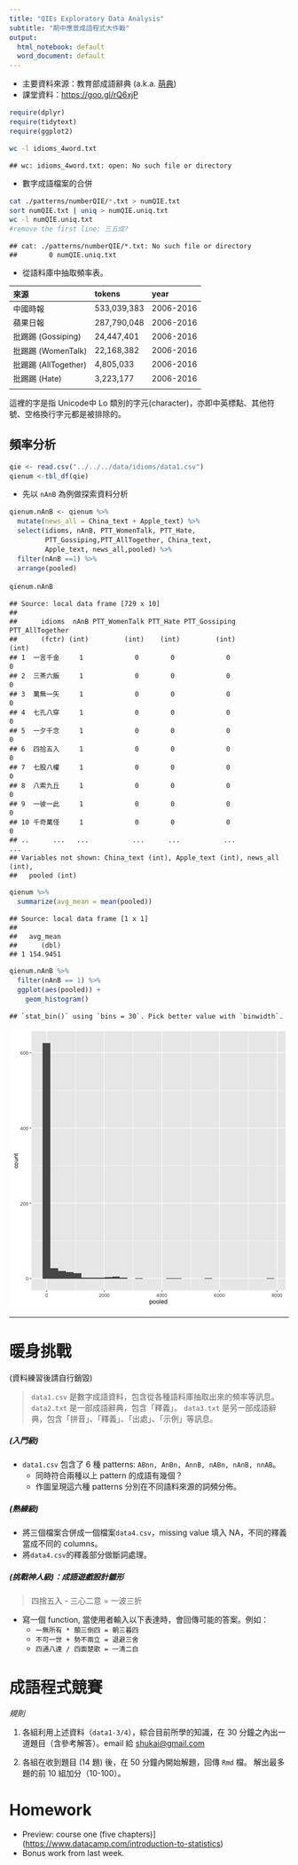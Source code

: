 ```yaml
---
title: "QIEs Exploratory Data Analysis"
subtitle: "期中應景成語程式大作戰"
output:
  html_notebook: default
  word_document: default
---
```


- 主要資料來源：教育部成語辭典 (a.k.a. [萌典](https://www.moedict.tw))
- 課堂資料：https://goo.gl/rQ6xjP



```r
require(dplyr)
require(tidytext)
require(ggplot2)
```


```bash
wc -l idioms_4word.txt
```

```
## wc: idioms_4word.txt: open: No such file or directory
```

- 數字成語檔案的合併


```bash
cat ./patterns/numberQIE/*.txt > numQIE.txt
sort numQIE.txt | uniq > numQIE.uniq.txt
wc -l numQIE.uniq.txt
#remove the first line: 三五成?
```

```
## cat: ./patterns/numberQIE/*.txt: No such file or directory
##        0 numQIE.uniq.txt
```

- 從語料庫中抽取頻率表。

| 來源       | tokens         | year  |
| :------------- |:-------------| :-----|
| 中國時報      | 533,039,383   | 2006-2016 |
| 蘋果日報      | 287,790,048   | 2006-2016 |
| 批踢踢 (Gossiping) | 24,447,401  | 2006-2016 |
| 批踢踢 (WomenTalk) | 22,168,382 | 2006-2016|
| 批踢踢 (AllTogether) | 4,805,033 | 2006-2016 |
| 批踢踢 (Hate)        | 3,223,177 | 2006-2016 |
|||


這裡的字是指 Unicode中 Lo 類別的字元(character)，亦即中英標點、其他符號、空格換行字元都是被排除的。



## 頻率分析



```r
qie <- read.csv("../../../data/idioms/data1.csv")
qienum <-tbl_df(qie)
```

- 先以 `nAnB` 為例做探索資料分析


```r
qienum.nAnB <- qienum %>%
  mutate(news_all = China_text + Apple_text) %>%
  select(idioms, nAnB, PTT_WomenTalk, PTT_Hate,
         PTT_Gossiping,PTT_AllTogether, China_text,
         Apple_text, news_all,pooled) %>%
  filter(nAnB ==1) %>%
  arrange(pooled)

qienum.nAnB
```

```
## Source: local data frame [729 x 10]
## 
##      idioms  nAnB PTT_WomenTalk PTT_Hate PTT_Gossiping PTT_AllTogether
##      (fctr) (int)         (int)    (int)         (int)           (int)
## 1  一言千金     1             0        0             0               0
## 2  三茶六飯     1             0        0             0               0
## 3  萬無一矢     1             0        0             0               0
## 4  七孔八穿     1             0        0             0               0
## 5  一夕千念     1             0        0             0               0
## 6  四拾五入     1             0        0             0               0
## 7  七股八權     1             0        0             0               0
## 8  八索九丘     1             0        0             0               0
## 9  一彼一此     1             0        0             0               0
## 10 千奇萬怪     1             0        0             0               0
## ..      ...   ...           ...      ...           ...             ...
## Variables not shown: China_text (int), Apple_text (int), news_all (int),
##   pooled (int)
```



```r
qienum %>%
  summarize(avg_mean = mean(pooled))
```

```
## Source: local data frame [1 x 1]
## 
##   avg_mean
##      (dbl)
## 1 154.9451
```



```r
qienum.nAnB %>%                      
  filter(nAnB == 1) %>% 
  ggplot(aes(pooled)) +                     
    geom_histogram()
```

```
## `stat_bin()` using `bins = 30`. Pick better value with `binwidth`.
```

![plot of chunk unnamed-chunk-7](assets/fig/unnamed-chunk-7-1.png)

-------
# 暖身挑戰
(資料練習後請自行銷毀)

> `data1.csv` 是數字成語資料，包含從各種語料庫抽取出來的頻率等訊息。
`data2.txt` 是一部成語辭典，包含「釋義」。
`data3.txt` 是另一部成語辭典，包含「拼音」、「釋義」、「出處」、「示例」等訊息。


##### **(入門級)**

- `data1.csv` 包含了 6 種 patterns: `ABnn, AnBn, AnnB, nABn, nAnB, nnAB`。
    - 同時符合兩種以上 pattern 的成語有幾個？
    - 作圖呈現這六種 patterns 分別在不同語料來源的詞頻分佈。

##### (熟練級)

- 將三個檔案合併成一個檔案`data4.csv`，missing value 填入 NA，不同的釋義當成不同的 columns。
- 將`data4.csv`的釋義部分做斷詞處理。


##### (挑戰神人級)：成語遊戲設計雛形
> 四捨五入 - 三心二意 = 一波三折

- 寫一個 function, 當使用者輸入以下表達時，會回傳可能的答案。例如：
    - `一無所有 * 顛三倒四 = 朝三暮四`
    - `不可一世 + 勢不兩立 = 退避三舍`
    - `四通八達 / 四面楚歌 = 一清二白`


# 成語程式競賽

*規則*

1. 各組利用上述資料（`data1-3/4`），綜合目前所學的知識，在 30 分鐘之內出一道題目（含參考解答）。email 給 shukai@gmail.com

2. 各組在收到題目 (14 題) 後，在 50 分鐘內開始解題，回傳 `Rmd` 檔。
解出最多題的前 10 組加分（10-100）。



# Homework
- Preview: course one (five chapters)](https://www.datacamp.com/introduction-to-statistics)
- Bonus work from last week.














